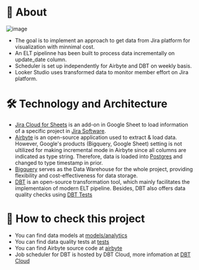 # 🎯 About

![image](https://github.com/clv-dev/jira-clv-transformation/assets/113873442/1b6f80d9-60af-44ba-a6ba-6ba025a887b0)

- The goal is to implement an approach to get data from Jira platform for visualization with minnimal cost.
- An ELT pipelinne has been built to process data incrementally on update_date column.
- Scheduler is set up independently for Airbyte and DBT on weekly basis.
- Looker Studio uses transformed data to monitor member effort on Jira platform.

# 🛠️ Technology and Architecture
- [Jira Cloud for Sheets](https://workspace.google.com/marketplace/app/jira_cloud_for_sheets/1065669263016) is an add-on in Google Sheet to load information of a specific project in [Jira Software](https://www.atlassian.com/software/jira/guides/getting-started/introduction#what-is-jira-software).
- [Airbyte](https://github.com/airbytehq/airbyte) is an open-source application used to extract & load data. However, Google's products (Bigquery, Google Sheet) setting is not ultilized for making incremental mode in Airbyte since all columns are indicated as type string. Therefore, data is loaded into [Postgres](https://www.elephantsql.com/docs/index.html) and changed to type timestamp in prior.
- [Bigquery](https://cloud.google.com/bigquery) serves as the Data Warehouse for the whole project, providing flexibility and cost-effectiveness for data storage.
- [DBT](https://github.com/dbt-labs/dbt-core) is an open-source transformation tool, which mainly facilitates the implementaion of modern ELT pipeline. Besides, DBT also offers data quality checks using [DBT Tests](https://docs.getdbt.com/docs/build/data-tests)

# 📃 How to check this project
- You can find data models at [models/analytics](models/analytics)
- You can find data quality tests at [tests](tests)
- You can find Airbyte source code at [airbyte](https://github.com/airbytehq/airbyte)
- Job scheduler for DBT is hosted by DBT Cloud, more infomation at [DBT Cloud](https://youtu.be/vhq8g_r6bpA?si=VCCIgX7kQF9Y5fk_)
